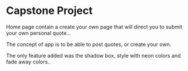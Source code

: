 # Capstone Project

Home page contain a create your own page that will
direct you to submit your own personal quote...

The concept of app is to be able to post quotes, or create your
own.

The only feature added was the shadow box, style with neon colors and
fade away colors..
